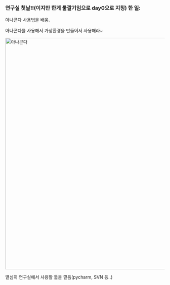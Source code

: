 ### 연구실 첫날!!(이지만 한게 툴깔기임으로 day0으로 지칭) 한 일:
아나콘다 사용법을 배움.

아나콘다를 사용해서 가상환경을 만들어서 사용해라~

<img width="734" alt="아나콘다" src="https://user-images.githubusercontent.com/74500793/144158961-84e87efb-4a19-4cfd-94b4-9cd29057a1a2.PNG">

열심히 연구실에서 사용할 툴을 깔음(pycharm, SVN 등..)
